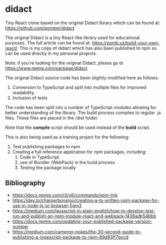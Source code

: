 # didact
Tiny React clone based on the original Didact library which can be found at: https://github.com/pomber/didact

The original Didact is a tiny React-like library used for educational purposes. The full article can be found at: https://pomb.us/build-your-own-react/. This is my copy of didact which has also been published to npm so can be used directly in my personal projects.

Note: if you're looking for the original Didact, please go to https://www.npmjs.com/package/didact

The original Didact source code has been slightly modified here as follows:
1. Conversion to TypeScript and split into multiple files for improved readability.
2. Inclusion of tests

The code has been split into a number of TypeScript modules allowing for better understanding of the library. The build process compiles to regular .js files. These files are placed in the /dist folder.

Note that the **compile** script should be used instead of the **build** script.

This is also being used as a training project for the following:
1. Test publishing packages to npm
2. Creating a full reference application for npm packages, including:
   1. Code in TypeScript
   2. use of Bundler (WebPack) in the build process
   3. Testing the package locally

## Bibliography
- https://docs.npmjs.com/cli/v6/commands/npm-link
- https://dev.to/charperbonaroo/creating-a-ts-written-npm-package-for-use-in-node-js-or-browser-5gm3
- https://medium.com/javascript-in-plain-english/how-to-develop-test-run-and-publish-an-npm-module-react-and-webpack-f436adb54bbb
- https://docs.npmjs.com/updating-your-published-package-version-number
- https://medium.com/cameron-nokes/the-30-second-guide-to-publishing-a-typescript-package-to-npm-89d93ff7bccd


